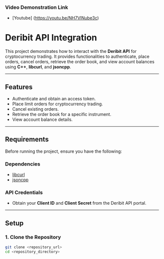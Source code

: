 ### **Video Demonstration Link**
- [Youtube] (https://youtu.be/NH7VlNube3c)



# **Deribit API Integration**

This project demonstrates how to interact with the **Deribit API** for cryptocurrency trading. It provides functionalities to authenticate, place orders, cancel orders, retrieve the order book, and view account balances using **C++**, **libcurl**, and **jsoncpp**.

---

## **Features**

- Authenticate and obtain an access token.
- Place limit orders for cryptocurrency trading.
- Cancel existing orders.
- Retrieve the order book for a specific instrument.
- View account balance details.

---

## **Requirements**

Before running the project, ensure you have the following:

### **Dependencies**
- [libcurl](https://curl.se/libcurl/)
- [jsoncpp](https://github.com/open-source-parsers/jsoncpp)

### **API Credentials**
- Obtain your **Client ID** and **Client Secret** from the Deribit API portal.

---

## **Setup**

### **1. Clone the Repository**
```bash
git clone <repository_url>
cd <repository_directory>

